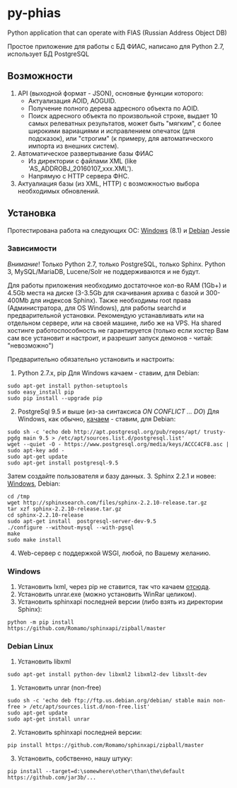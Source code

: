 # py-phias
Python application that can operate with FIAS (Russian Address Object DB)

Простое приложение для работы с БД ФИАС, написано для Python 2.7, использует БД PostgreSQL

## Возможности
1. API (выходной формат - JSON), основные функции которого:
    - Актуализация AOID, AOGUID.
    - Получение полного дерева адресного объекта по AOID.
    - Поиск адресного объекта по произвольной строке, выдает 10 самых релеватных результатов, может быть "мягким",
    с более широкими вариациями и исправлением опечаток (для подсказок), или "строгим" (к примеру, для автоматического 
    импорта из внешних систем).
2. Автоматическое развертывание базы ФИАС
    - Из директории с файлами XML (like 'AS_ADDROBJ_20160107_xxx.XML').
    - Напрямую с HTTP сервера ФНС.
3. Актуалиация базы (из XML, HTTP) с возможностью выбора необходимых обновлений.


## Установка
Протестирована работа на следующих ОС: [Windows](#windows) (8.1) и [Debian](#debian-linux) Jessie

### Зависимости

_Внимание_! Только Python 2.7, только PostgreSQL, только Sphinx. Python 3, MySQL/MariaDB, Lucene/Solr не
поддерживаются и не будут.
 
Для работы приложения необходимо достаточное кол-во RAM (1Gb+) и 4.5Gb места на диске 
(3-3.5Gb для скачивания архива с базой и  300-400Mb для индексов Sphinx). Также необходимы root права 
(Администратора, для OS Windows), для работы searchd и предварительной установки. 
Рекомендую устанавливать или на отдельном сервере, или на своей машине, либо же на VPS. 
На shared хостинге работоспособность не гарантируется (только если хостер Вам сам все установит и настроит, 
и разрешит запуск демонов - читай: "невозможно")

Предварительно обязательно установить и настроить:

1. Python 2.7.x, pip
Для Windows качаем - ставим, для Debian:
```
sudo apt-get install python-setuptools
sudo easy_install pip
sudo pip install --upgrade pip 
```
2. PostgreSql 9.5 и выше (из-за синтаксиса _ON CONFLICT ... DO_)
Для Windows, как обычно, [качаем](http://www.enterprisedb.com/products-services-training/pgdownload#windows) - ставим, для Debian:
```
sudo sh -c 'echo deb http://apt.postgresql.org/pub/repos/apt/ trusty-pgdg main 9.5 > /etc/apt/sources.list.d/postgresql.list'
wget --quiet -O - https://www.postgresql.org/media/keys/ACCC4CF8.asc | sudo apt-key add -
sudo apt-get update
sudo apt-get install postgresql-9.5
```
Затем создайте пользователя и базу данных.
3. Sphinx 2.2.1 и новее:
[Windows](http://sphinxsearch.com/downloads/release/), Debian:
```
cd /tmp
wget http://sphinxsearch.com/files/sphinx-2.2.10-release.tar.gz
tar xzf sphinx-2.2.10-release.tar.gz
cd sphinx-2.2.10-release
sudo apt-get install  postgresql-server-dev-9.5
./configure --without-mysql --with-pgsql
make
sudo make install
```
4. Web-сервер с поддержкой WSGI, любой, по Вашему желанию.

### Windows
1. Установить lxml, через pip не ставится, так что качаем [отсюда](https://pypi.python.org/pypi/lxml/3.5.0).
2. Установить unrar.exe (можно установить WinRar целиком).
3. Установить sphinxapi последней версии (либо взять из директории Sphinx): 
```
python -m pip install https://github.com/Romamo/sphinxapi/zipball/master
```


### Debian Linux
1. Установить libxml
```
sudo apt-get install python-dev libxml2 libxml2-dev libxslt-dev
```
1. Установить unrar (non-free)
```
sudo sh -c 'echo deb ftp://ftp.us.debian.org/debian/ stable main non-free > /etc/apt/sources.list.d/non-free.list'
sudo apt-get update
sudo apt-get install unrar
```
2. Установить sphinxapi последней версии: 
```
pip install https://github.com/Romamo/sphinxapi/zipball/master
```
3. Установить, собственно, нашу штуку:
```
pip install --target=d:\somewhere\other\than\the\default https://github.com/jar3b/...
```